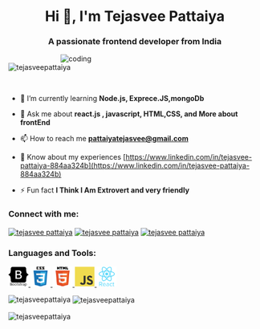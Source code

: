 <h1 align="center">Hi 👋, I'm Tejasvee Pattaiya</h1>
<h3 align="center">A passionate frontend developer from India</h3>
<img align="right" width="400" alt="coding" src="https://cdn.dribbble.com/users/2704414/screenshots/7466903/selfportrait.gif">

<p align="left"> <img src="https://komarev.com/ghpvc/?username=tejasveepattaiya&label=Profile%20views&color=0e75b6&style=flat" alt="tejasveepattaiya" /> </p>



<p align="left"> <a href="https://twitter.com/" target="blank"><img src="https://img.shields.io/twitter/follow/?logo=twitter&style=for-the-badge" alt="" /></a> </p>

- 🌱 I’m currently learning **Node.js, Exprece.JS,mongoDb**

- 💬 Ask me about **react.js , javascript, HTML,CSS, and More about frontEnd**

- 📫 How to reach me **pattaiyatejasvee@gmail.com**

- 📄 Know about my experiences [https://www.linkedin.com/in/tejasvee-pattaiya-884aa324b](https://www.linkedin.com/in/tejasvee-pattaiya-884aa324b)

- ⚡ Fun fact **I Think I Am Extrovert and very friendly**

<h3 align="left">Connect with me:</h3>
<p align="left">
<a href="https://linkedin.com/in/tejasvee pattaiya" target="blank"><img align="center" src="https://raw.githubusercontent.com/rahuldkjain/github-profile-readme-generator/master/src/images/icons/Social/linked-in-alt.svg" alt="tejasvee pattaiya" height="30" width="40" /></a>
<a href="https://fb.com/tejasvee pattaiya" target="blank"><img align="center" src="https://raw.githubusercontent.com/rahuldkjain/github-profile-readme-generator/master/src/images/icons/Social/facebook.svg" alt="tejasvee pattaiya" height="30" width="40" /></a>
<a href="https://instagram.com/tejasvee pattaiya" target="blank"><img align="center" src="https://raw.githubusercontent.com/rahuldkjain/github-profile-readme-generator/master/src/images/icons/Social/instagram.svg" alt="tejasvee pattaiya" height="30" width="40" /></a>
</p>

<h3 align="left">Languages and Tools:</h3>
<p align="left"> <a href="https://getbootstrap.com" target="_blank" rel="noreferrer"> <img src="https://raw.githubusercontent.com/devicons/devicon/master/icons/bootstrap/bootstrap-plain-wordmark.svg" alt="bootstrap" width="40" height="40"/> </a> <a href="https://www.w3schools.com/css/" target="_blank" rel="noreferrer"> <img src="https://raw.githubusercontent.com/devicons/devicon/master/icons/css3/css3-original-wordmark.svg" alt="css3" width="40" height="40"/> </a> <a href="https://www.w3.org/html/" target="_blank" rel="noreferrer"> <img src="https://raw.githubusercontent.com/devicons/devicon/master/icons/html5/html5-original-wordmark.svg" alt="html5" width="40" height="40"/> </a> <a href="https://developer.mozilla.org/en-US/docs/Web/JavaScript" target="_blank" rel="noreferrer"> <img src="https://raw.githubusercontent.com/devicons/devicon/master/icons/javascript/javascript-original.svg" alt="javascript" width="40" height="40"/> </a> <a href="https://reactjs.org/" target="_blank" rel="noreferrer"> <img src="https://raw.githubusercontent.com/devicons/devicon/master/icons/react/react-original-wordmark.svg" alt="react" width="40" height="40"/> </a> </p>

<p><img align="left" src="https://github-readme-stats.vercel.app/api/top-langs?username=tejasveepattaiya&show_icons=true&locale=en&layout=compact" alt="tejasveepattaiya" /></p>

<p>&nbsp;<img align="center" src="https://github-readme-stats.vercel.app/api?username=tejasveepattaiya&show_icons=true&locale=en" alt="tejasveepattaiya" /></p>

<p><img align="center" src="https://github-readme-streak-stats.herokuapp.com/?user=tejasveepattaiya&" alt="tejasveepattaiya" /></p>
